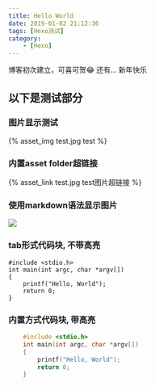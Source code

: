 ```yaml
---
title: Hello World
date: 2019-01-02 21:12:36
tags: [Hexo测试]
category: 
    - [Hexo] 
---
```



博客初次建立，可喜可贺😂
还有...
新年快乐


## 以下是测试部分
 
### 图片显示测试
{% asset_img test.jpg test %}
### 内置asset folder超链接
{% asset_link test.jpg test图片超链接 %}

### 使用markdown语法显示图片
![](test.jpg)
 
### tab形式代码块, 不带高亮
    #include <stdio.h>
    int main(int argc, char *argv[])
    {
        printf("Hello, World");
        return 0;
    }

### 内置方式代码块, 带高亮
```C
    #include <stdio.h>
    int main(int argc, char *argv[])
    {
        printf("Hello, World");
        return 0;
    }
```
